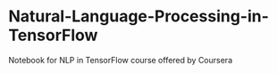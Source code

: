 # Natural-Language-Processing-in-TensorFlow
Notebook for NLP in TensorFlow course offered by Coursera
